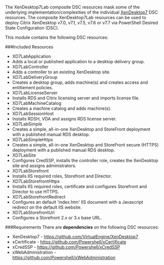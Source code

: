 The XenDesktop7Lab composite DSC resources mask some of the underlying implementation/complexities
of the individual [XenDesktop7](https://github.com/VirtualEngine/XenDesktop7) DSC resources.
The composite XenDesktop7Lab resources can be used to deploy Citrix XenDesktop v7.0, v7.1, v7.5, v7.6
or v7.7 via PowerShell Desired State Configuration (DSC).

This module contains the following DSC resources:

###Included Resources
* XD7LabApplication
 * Adds a local or published application to a desktop delivery group.
* XD7LabController
 * Adds a controller to an existing XenDesktop site.
* XD7LabDeliveryGroup
 * Creates a desktop group, adds machine(s) and creates access and entitlement policies.
* XD7LabLicenseServer
 * Installs RDS and Citrix licensing server and imports license file.
* XD7LabMachineCatalog
 * Creates a machine catalog and adds machine(s).
* XD7LabSessionHost
 * Installs RDSH, VDA and assigns RDS license server.
* XD7LabSimple
 * Creates a simple, all-in-one XenDesktop and StoreFront deployment with a published manual RDS desktop.
* XD7LabSimpleHttps
 * Creates a simple, all-in-one XenDesktop and StoreFront secure (HTTPS) deployment with a published manual RDS desktop.
* XD7LabSite
 * Configures CredSSP, installs the controller role, creates the XenDesktop site and assigns administrators.
* XD7LabStorefront
 * Installs IIS required roles, Storefront and Director.
* XD7LabStorefrontHttps
 * Installs IIS required roles, certificate and configures Storefront and Director to use HTTPS.
* XD7LabStorefrontRedirect
 * Configures an default 'index.htm' IIS document with a Javascript redirect on the default IIS website.
* XD7LabStorefrontUrl
 * Configures a Storefront 2.x or 3.x base URL. 

###Requirements
There are __dependencies__ on the following DSC resources:

* XenDesktop7 - https://github.com/VirtualEngine/XenDesktop7
* xCertificate - https://github.com/Powershell/xCertificate
* xCredSSP - https://github.com/Powershell/xCredSSP
* xWebAdministration - https://github.com/Powershell/xWebAdministration
